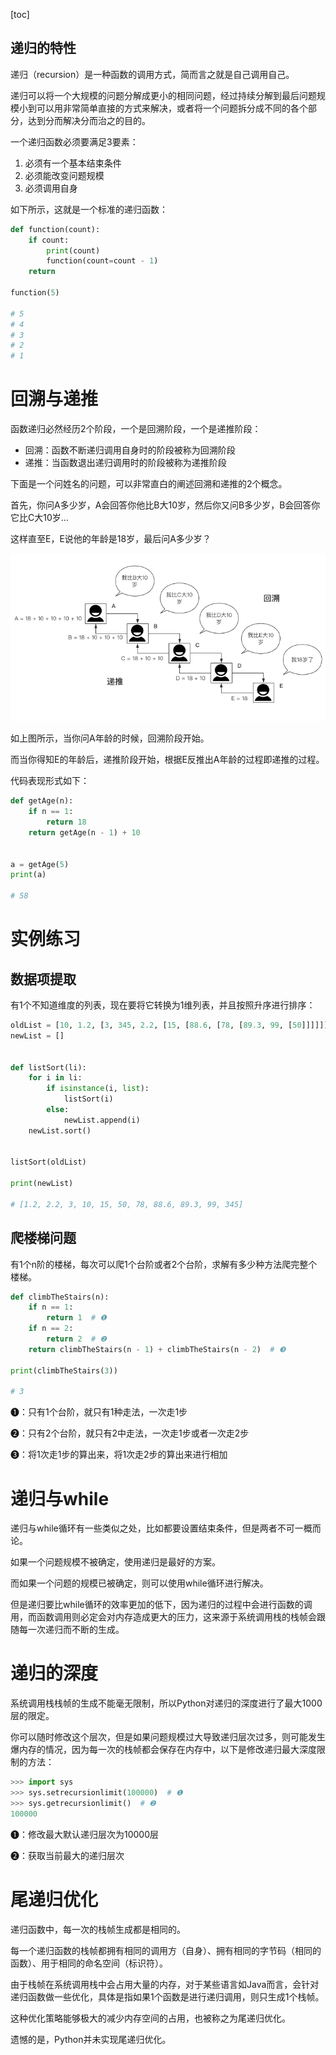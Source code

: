 [toc]

## 递归的特性

递归（recursion）是一种函数的调用方式，简而言之就是自己调用自己。

递归可以将一个大规模的问题分解成更小的相同问题，经过持续分解到最后问题规模小到可以用非常简单直接的方式来解决，或者将一个问题拆分成不同的各个部分，达到分而解决分而治之的目的。

一个递归函数必须要满足3要素：

1. 必须有一个基本结束条件
2. 必须能改变问题规模
3. 必须调用自身

如下所示，这就是一个标准的递归函数：

```python
def function(count):
    if count:
        print(count)
        function(count=count - 1)
    return

function(5)

# 5
# 4
# 3
# 2
# 1

```

# 回溯与递推

函数递归必然经历2个阶段，一个是回溯阶段，一个是递推阶段：

- 回溯：函数不断递归调用自身时的阶段被称为回溯阶段
- 递推：当函数退出递归调用时的阶段被称为递推阶段

下面是一个问姓名的问题，可以非常直白的阐述回溯和递推的2个概念。

首先，你问A多少岁，A会回答你他比B大10岁，然后你又问B多少岁，B会回答你它比C大10岁…

这样直至E，E说他的年龄是18岁，最后问A多少岁？

![image-20210518184616223](Python/09768da41d0cb6b0ca82ba1f9be72959.png)

如上图所示，当你问A年龄的时候，回溯阶段开始。

而当你得知E的年龄后，递推阶段开始，根据E反推出A年龄的过程即递推的过程。

代码表现形式如下：

```python
def getAge(n):
    if n == 1:
        return 18
    return getAge(n - 1) + 10


a = getAge(5)
print(a)

# 58

```

# 实例练习

## 数据项提取

有1个不知道维度的列表，现在要将它转换为1维列表，并且按照升序进行排序：

```python
oldList = [10, 1.2, [3, 345, 2.2, [15, [88.6, [78, [89.3, 99, [50]]]]]]]
newList = []


def listSort(li):
    for i in li:
        if isinstance(i, list):
            listSort(i)
        else:
            newList.append(i)
    newList.sort()


listSort(oldList)

print(newList)

# [1.2, 2.2, 3, 10, 15, 50, 78, 88.6, 89.3, 99, 345]

```

## 爬楼梯问题

有1个n阶的楼梯，每次可以爬1个台阶或者2个台阶，求解有多少种方法爬完整个楼梯。

```python
def climbTheStairs(n):
    if n == 1:
        return 1  # ❶
    if n == 2:
        return 2  # ❷
    return climbTheStairs(n - 1) + climbTheStairs(n - 2)  # ❸

print(climbTheStairs(3))

# 3

```

❶：只有1个台阶，就只有1种走法，一次走1步

❷：只有2个台阶，就只有2中走法，一次走1步或者一次走2步

❸：将1次走1步的算出来，将1次走2步的算出来进行相加

# 递归与while

递归与while循环有一些类似之处，比如都要设置结束条件，但是两者不可一概而论。

如果一个问题规模不被确定，使用递归是最好的方案。

而如果一个问题的规模已被确定，则可以使用while循环进行解决。

但是递归要比while循环的效率更加的低下，因为递归的过程中会进行函数的调用，而函数调用则必定会对内存造成更大的压力，这来源于系统调用栈的栈帧会跟随每一次递归而不断的生成。

# 递归的深度

系统调用栈栈帧的生成不能毫无限制，所以Python对递归的深度进行了最大1000层的限定。

你可以随时修改这个层次，但是如果问题规模过大导致递归层次过多，则可能发生爆内存的情况，因为每一次的栈帧都会保存在内存中，以下是修改递归最大深度限制的方法：

```python
>>> import sys
>>> sys.setrecursionlimit(100000)  # ❶
>>> sys.getrecursionlimit()  # ❷
100000

```

❶：修改最大默认递归层次为10000层

❷：获取当前最大的递归层次

# 尾递归优化

递归函数中，每一次的栈帧生成都是相同的。

每一个递归函数的栈帧都拥有相同的调用方（自身）、拥有相同的字节码（相同的函数）、用于相同的命名空间（标识符）。

由于栈帧在系统调用栈中会占用大量的内存，对于某些语言如Java而言，会针对递归函数做一些优化，具体是指如果1个函数是进行递归调用，则只生成1个栈帧。

这种优化策略能够极大的减少内存空间的占用，也被称之为尾递归优化。

遗憾的是，Python并未实现尾递归优化。